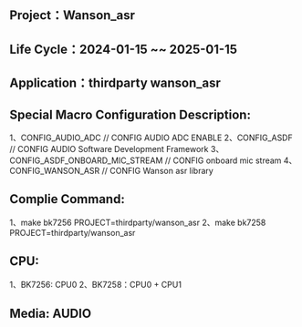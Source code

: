 ## Project：Wanson_asr

## Life Cycle：2024-01-15 ~~ 2025-01-15

## Application：thirdparty wanson_asr

## Special Macro Configuration Description:
1、CONFIG_AUDIO_ADC          			// CONFIG AUDIO ADC ENABLE
2、CONFIG_ASDF       					// CONFIG AUDIO Software Development Framework
3、CONFIG_ASDF_ONBOARD_MIC_STREAM   	// CONFIG onboard mic stream
4、CONFIG_WANSON_ASR					// CONFIG Wanson asr library

## Complie Command:
1、make bk7256 PROJECT=thirdparty/wanson_asr
2、make bk7258 PROJECT=thirdparty/wanson_asr

## CPU:
1、BK7256: CPU0
2、BK7258：CPU0 + CPU1

## Media: AUDIO
